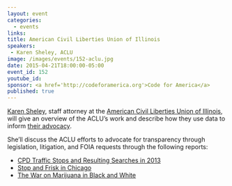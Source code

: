 ```yaml
---
layout: event
categories: 
  - events
links:
title: American Civil Liberties Union of Illinois
speakers: 
 - Karen Sheley, ACLU
image: /images/events/152-aclu.jpg
date: 2015-04-21T18:00:00-05:00
event_id: 152
youtube_id: 
sponsor: <a href='http://codeforamerica.org'>Code for America</a>
published: true
---
```


[Karen Sheley](https://www.linkedin.com/pub/karen-sheley/6/bb5/239), staff attorney at the [American Civil Liberties Union of Illinois](http://www.aclu-il.org/), will give an overview of the ACLU’s work and describe how they use data to inform [their advocacy](http://www.aclu-il.org/about/publications/).  

She’ll discuss the ACLU efforts to advocate for transparency through legislation, litigation, and FOIA requests through the following reports:

* [CPD Traffic Stops and Resulting Searches in 2013](http://www.aclu-il.org/cpd-traffic-stops-and-resulting-searches-in-2013/)
* [Stop and Frisk in Chicago](http://www.aclu-il.org/stop-and-frisk-in-chicago1/)
* [The War on Marijuana in Black and White](https://www.aclu.org/criminal-law-reform/war-marijuana-black-and-white-report)